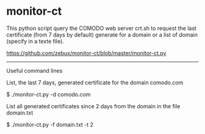 # monitor-ct

This python script query the COMODO web server crt.sh to request the last certificate (from 7 days by default) generate for a domain or a list of domain (specify in a texte file).

https://github.com/zebux/monitor-ct/blob/master/monitor-ct.py

-------
 
Useful command lines

List, the last 7 days, generated certificate for the domain comodo.com

$ ./monitor-ct.py -d comodo.com

List all generated certificates since 2 days from the domain in the file domain.txt 

$ ./monitor-ct.py -f domain.txt -t 2